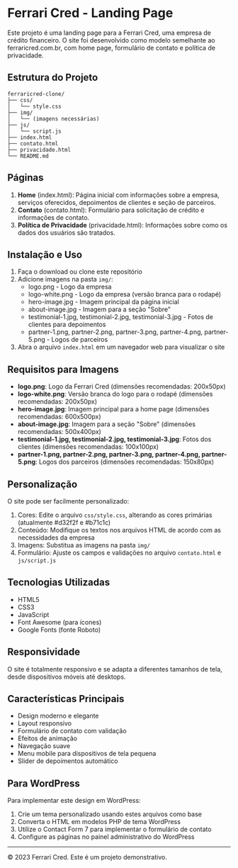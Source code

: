 # Ferrari Cred - Landing Page

Este projeto é uma landing page para a Ferrari Cred, uma empresa de crédito financeiro. O site foi desenvolvido como modelo semelhante ao ferraricred.com.br, com home page, formulário de contato e política de privacidade.

## Estrutura do Projeto

```
ferraricred-clone/
├── css/
│   └── style.css
├── img/
│   └── (imagens necessárias)
├── js/
│   └── script.js
├── index.html
├── contato.html
├── privacidade.html
└── README.md
```

## Páginas

1. **Home** (index.html): Página inicial com informações sobre a empresa, serviços oferecidos, depoimentos de clientes e seção de parceiros.
2. **Contato** (contato.html): Formulário para solicitação de crédito e informações de contato.
3. **Política de Privacidade** (privacidade.html): Informações sobre como os dados dos usuários são tratados.

## Instalação e Uso

1. Faça o download ou clone este repositório
2. Adicione imagens na pasta `img/`:
   - logo.png - Logo da empresa
   - logo-white.png - Logo da empresa (versão branca para o rodapé)
   - hero-image.jpg - Imagem principal da página inicial
   - about-image.jpg - Imagem para a seção "Sobre"
   - testimonial-1.jpg, testimonial-2.jpg, testimonial-3.jpg - Fotos de clientes para depoimentos
   - partner-1.png, partner-2.png, partner-3.png, partner-4.png, partner-5.png - Logos de parceiros
3. Abra o arquivo `index.html` em um navegador web para visualizar o site

## Requisitos para Imagens

- **logo.png**: Logo da Ferrari Cred (dimensões recomendadas: 200x50px)
- **logo-white.png**: Versão branca do logo para o rodapé (dimensões recomendadas: 200x50px)
- **hero-image.jpg**: Imagem principal para a home page (dimensões recomendadas: 600x500px)
- **about-image.jpg**: Imagem para a seção "Sobre" (dimensões recomendadas: 500x400px)
- **testimonial-1.jpg, testimonial-2.jpg, testimonial-3.jpg**: Fotos dos clientes (dimensões recomendadas: 100x100px)
- **partner-1.png, partner-2.png, partner-3.png, partner-4.png, partner-5.png**: Logos dos parceiros (dimensões recomendadas: 150x80px)

## Personalização

O site pode ser facilmente personalizado:

1. Cores: Edite o arquivo `css/style.css`, alterando as cores primárias (atualmente #d32f2f e #b71c1c)
2. Conteúdo: Modifique os textos nos arquivos HTML de acordo com as necessidades da empresa
3. Imagens: Substitua as imagens na pasta `img/`
4. Formulário: Ajuste os campos e validações no arquivo `contato.html` e `js/script.js`

## Tecnologias Utilizadas

- HTML5
- CSS3
- JavaScript
- Font Awesome (para ícones)
- Google Fonts (fonte Roboto)

## Responsividade

O site é totalmente responsivo e se adapta a diferentes tamanhos de tela, desde dispositivos móveis até desktops.

## Características Principais

- Design moderno e elegante
- Layout responsivo
- Formulário de contato com validação
- Efeitos de animação
- Navegação suave
- Menu mobile para dispositivos de tela pequena
- Slider de depoimentos automático

## Para WordPress

Para implementar este design em WordPress:

1. Crie um tema personalizado usando estes arquivos como base
2. Converta o HTML em modelos PHP de tema WordPress
3. Utilize o Contact Form 7 para implementar o formulário de contato
4. Configure as páginas no painel administrativo do WordPress

---

© 2023 Ferrari Cred. Este é um projeto demonstrativo. 